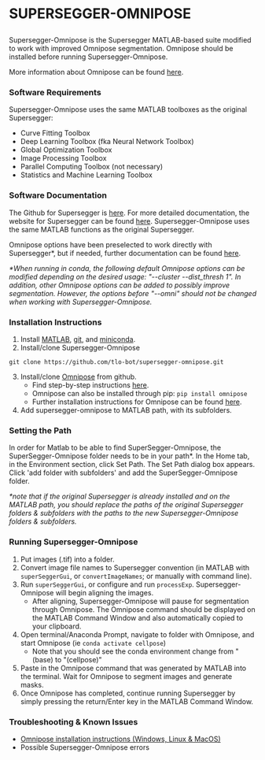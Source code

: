 # <p> <b>SUPERSEGGER-OMNIPOSE</b> </p>

Supersegger-Omnipose is the Supersegger MATLAB-based suite modified to work with improved Omnipose segmentation. Omnipose should be installed before running Supersegger-Omnipose.

More information about Omnipose can be found [here](https://github.com/kevinjohncutler/omnipose/).



### Software Requirements

Supersegger-Omnipose uses the same MATLAB toolboxes as the original Supersegger:

- Curve Fitting Toolbox
- Deep Learning Toolbox (fka Neural Network Toolbox)
- Global Optimization Toolbox
- Image Processing Toolbox
- Parallel Computing Toolbox (not necessary)
- Statistics and Machine Learning Toolbox



### Software Documentation

The Github for Supersegger is [here](https://github.com/wiggins-lab/SuperSegger). For more detailed documentation, the website for Supersegger can be found [here](http://mtshasta.phys.washington.edu/website/SuperSegger.php). Supersegger-Omnipose uses the same MATLAB functions as the original Supersegger.

Omnipose options have been preselected to work directly with Supersegger*, but if needed, further documentation can be found [here](https://cellpose.readthedocs.io/en/latest/command.html).

_*When running in conda, the following default Omnipose options can be modified depending on the desired usage: "--cluster --dist_thresh 1".
In addition, other Omnipose options can be added to possibly improve segmentation. 
However, the options before "--omni" should not be changed when working with Supersegger-Omnipose._



### Installation Instructions

1. Install [MATLAB](https://www.mathworks.com/help/install/install-products.html), [git](https://git-scm.com/book/en/v2/Getting-Started-Installing-Git), and [miniconda](https://docs.conda.io/en/latest/miniconda.html).
2. Install/clone Supersegger-Omnipose
```
git clone https://github.com/tlo-bot/supersegger-omnipose.git
```
3. Install/clone [Omnipose](https://github.com/kevinjohncutler/cellpose/) from github.
   - Find step-by-step instructions [here](../main/install_omnipose.md).
   - Omnipose can also be installed through pip: `pip install omnipose`
   - Further installation instructions for Omnipose can be found [here](https://pypi.org/project/cellpose/).
3. Add supersegger-omnipose to MATLAB path, with its subfolders.


### Setting the Path

In order for Matlab to be able to find SuperSegger-Omnipose, the SuperSegger-Omnipose folder needs to be in your path*. In the Home tab, in the Environment section, click Set Path. The Set Path dialog box appears. Click 'add folder with subfolders' and add the SuperSegger-Omnipose folder. 

_*note that if the original Supersegger is already installed and on the MATLAB path, you should replace the paths of the original Supersegger folders & subfolders with the paths to the new Supersegger-Omnipose folders & subfolders._



### Running Supersegger-Omnipose

1. Put images (.tif) into a folder.
2. Convert image file names to Supersegger convention (in MATLAB with `superSeggerGui`, or `convertImageNames`; or manually with command line).
3. Run `superSeggerGui`, or configure and run `processExp`. Supersegger-Omnipose will begin aligning the images.
   - After aligning, Supersegger-Omnipose will pause for segmentation through Omnipose. The Omnipose command should be displayed on the MATLAB Command Window and also automatically copied to your clipboard.
4. Open terminal/Anaconda Prompt, navigate to folder with Omnipose, and start Omnipose (ie `conda activate cellpose`)
   - Note that you should see the conda environment change from "(base) to "(cellpose)"
5. Paste in the Omnipose command that was generated by MATLAB into the terminal. Wait for Omnipose to segment images and generate masks.
6. Once Omnipose has completed, continue running Supersegger by simply pressing the return/Enter key in the MATLAB Command Window.

### Troubleshooting & Known Issues
- [Omnipose installation instructions (Windows, Linux & MacOS)](../main/install_omnipose.md)
- Possible Supersegger-Omnipose errors










